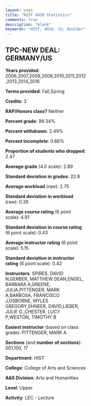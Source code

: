 ```yaml
---
layout: page
title: "HIST 4020 Statistics"
comments: true
description: "blank"
keywords: "HIST, 4020, CU, Boulder"
--- 
```

<head>
<script src="https://ajax.googleapis.com/ajax/libs/jquery/2.1.3/jquery.min.js"></script>
<script src="https://dl.dropboxusercontent.com/s/pc42nxpaw1ea4o9/highcharts.js?dl=0"></script>
<!-- <script src="../assets/js/highcharts.js"></script> -->
<style type="text/css">@font-face {
	font-family: "Bebas Neue";
	src: url(https://www.filehosting.org/file/details/544349/BebasNeue%20Regular.otf) format("opentype");
	}
	h1.Bebas { 
		font-family: "Bebas Neue", Verdana, Tahoma;
	}
</style>
</head>
<body>
	<div id="container" style="float: right; width: 45%; height: 88%; margin-left: 2.5%; margin-right: 2.5%;"></div>
	<script language="JavaScript">
		$(document).ready(function() {
		var chart = {type: 'column'};
		var title = {text: 'Grade Distribution'};
		var xAxis = {categories: ['A','B','C','D','F'],crosshair: true};
		var yAxis = {min: 0,title: {text: 'Percentage'}};
		var tooltip = {headerFormat: '<center><b><span style="font-size:20px">{point.key}</span></b></center>',
		               pointFormat: '<td style="padding:0"><b>{point.y:.1f}%</b></td>',
		               footerFormat: '</table>',shared: true,useHTML: true};
		var plotOptions = {column: {pointPadding: 0.0,borderWidth: 0}};  
		var credits = {enabled: false};var series= [{name: 'Percent',data: [24.7,51.27,18.16,2.21,3.65,]}];
		var json = {};
		json.chart = chart;
		json.title = title;
		json.tooltip = tooltip;
		json.xAxis = xAxis;
		json.yAxis = yAxis;  
		json.series = series;
		json.plotOptions = plotOptions;  
		json.credits = credits;
		$('#container').highcharts(json);
	});
	</script>
</body>
			   
## TPC-NEW DEAL: GERMANY/US

**Years provided**: 2006,2007,2008,2009,2010,2011,2012,2013,2014,2016

**Terms provided**: Fall,Spring

**Credits**: 3

**RAP/Honors class?** Neither

**Percent grade**: 99.34%

**Percent withdrawn**: 2.49%

**Percent incomplete**: 0.66%

**Proportion of students who dropped**: 2.47

**Average grade** (4.0 scale): 2.89

**Standard deviation in grades**: 22.8

**Average workload** (raw): 2.75

**Standard deviation in workload** (raw): 0.26

**Average course rating** (6 point scale): 4.91

**Standard deviation in course rating** (6 point scale): 0.43

**Average instructor rating** (6 point scale): 5.15

**Standard deviation in instructor rating** (6 point scale): 0.42

**Instructors**: SPIRES, DAVID N,GERBER, MATTHEW DEAN,ENGEL, BARBARA A,GREENE, JULIA,PITTENGER, MARK A,BARBOSA, FRANCISCO J,OSBORNE, MYLES GREGORY,SHNEER, DAVID,LIEBER, JULIE G.,CHESTER, LUCY P,WESTON, TIMOTHY B

**Easiest instructor** (based on class grade): PITTENGER, MARK A

**Sections** (and **number of sections**): 001,100, 17

**Department**: HIST

**College**: College of Arts and Sciences

**A&S Division**: Arts and Humanities

**Level**: Upper

**Activity**: LEC - Lecture